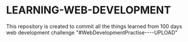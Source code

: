 # LEARNING-WEB-DEVELOPMENT
This repository is created to commit all the things learned from 100 days web development challenge
"#WebDevelopmentPractise----UPLOAD"
